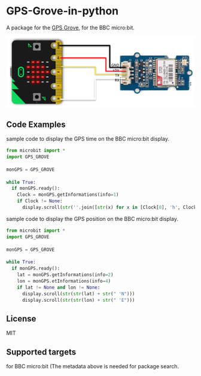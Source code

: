 # GPS-Grove-in-python
A package for the [GPS Grove](https://www.seeedstudio.com/Grove-GPS-Module.html), for the BBC micro:bit.

![logo](https://github.com/mimidbe/GPS-Grove-in-python/blob/main/images/GPS_Grove.png)

## Code Examples 
sample code to display the GPS time on the BBC micro:bit display.

```Python
from microbit import *
import GPS_GROVE

monGPS = GPS_GROVE

while True:
  if monGPS.ready():
    Clock = monGPS.getInformations(info=1)
    if Clock != None:
      display.scroll(str(''.join([str(x) for x in [Clock[0], 'h', Clock[1], 'm', Clock[2], 's']])))

```


sample code to display the GPS position on the BBC micro:bit display.

```Python
from microbit import *
import GPS_GROVE

monGPS = GPS_GROVE

while True:
  if monGPS.ready():
    lat = monGPS.getInformations(info=2)
    lon = monGPS.etInformations(info=4)
    if lat != None and lon != None:
      display.scroll(str(str(lat) + str(" 'N")))
      display.scroll(str(str(lon) + str(" 'E")))

```

## License
MIT

## Supported targets
for BBC micro:bit (The metadata above is needed for package search.

